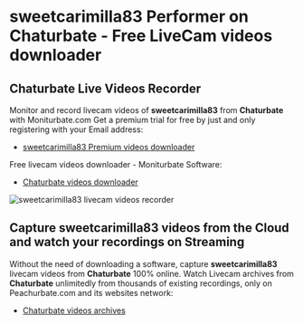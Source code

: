 # sweetcarimilla83 Performer on Chaturbate - Free LiveCam videos downloader

## Chaturbate Live Videos Recorder

Monitor and record livecam videos of **sweetcarimilla83** from **Chaturbate** with Moniturbate.com
Get a premium trial for free by just and only registering with your Email address:
* [sweetcarimilla83 Premium videos downloader](https://moniturbate.com/request-demo-licence-key.html)

Free livecam videos downloader - Moniturbate Software:
* [Chaturbate videos downloader](https://moniturbate.com/moniturbate-download-software.html)

![sweetcarimilla83 livecam videos recorder](https://peachurnet.com/templates/moniturbate-software.png)


## Capture sweetcarimilla83 videos from the Cloud and watch your recordings on Streaming

Without the need of downloading a software, capture **sweetcarimilla83** livecam videos from **Chaturbate** 100% online.
Watch Livecam archives from **Chaturbate** unlimitedly from thousands of existing recordings, only on Peachurbate.com and its websites network:
* [Chaturbate videos archives](https://peachurnet.com/)